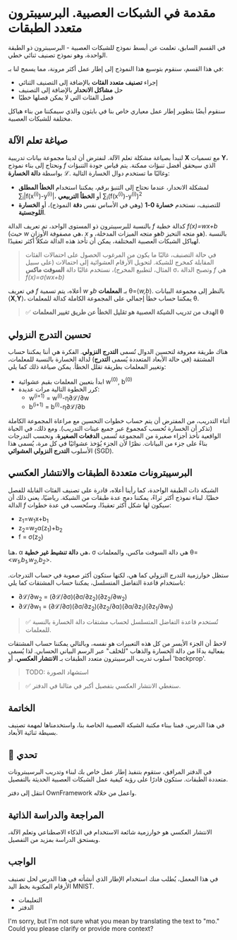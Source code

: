 <!--
CO_OP_TRANSLATOR_METADATA:
{
  "original_hash": "df98b2c59f87d8543135301e87969f70",
  "translation_date": "2025-05-20T02:13:35+00:00",
  "source_file": "15-rag-and-vector-databases/data/own_framework.md",
  "language_code": "mo"
}
-->
# مقدمة في الشبكات العصبية. البرسيبترون متعدد الطبقات

في القسم السابق، تعلمت عن أبسط نموذج للشبكات العصبية - البرسيبترون ذو الطبقة الواحدة، وهو نموذج تصنيف ثنائي خطي.

في هذا القسم، سنقوم بتوسيع هذا النموذج إلى إطار عمل أكثر مرونة، مما يسمح لنا بـ:

* إجراء **تصنيف متعدد الفئات** بالإضافة إلى التصنيف الثنائي
* حل **مشاكل الانحدار** بالإضافة إلى التصنيف
* فصل الفئات التي لا يمكن فصلها خطيًا

سنقوم أيضًا بتطوير إطار عمل معياري خاص بنا في بايثون والذي سيمكننا من بناء هياكل مختلفة للشبكات العصبية.

## صياغة تعلم الآلة

لنبدأ بصياغة مشكلة تعلم الآلة. لنفترض أن لدينا مجموعة بيانات تدريبية **X** مع تسميات **Y**، ونحتاج إلى بناء نموذج *f* الذي سيحقق أفضل تنبؤات ممكنة. يتم قياس جودة التنبؤات بواسطة **دالة الخسارة** ℒ. وغالبًا ما تستخدم دوال الخسارة التالية:

* لمشكلة الانحدار، عندما نحتاج إلى التنبؤ برقم، يمكننا استخدام **الخطأ المطلق** ∑<sub>i</sub>|f(x<sup>(i)</sup>)-y<sup>(i)</sup>|، أو **الخطأ التربيعي** ∑<sub>i</sub>(f(x<sup>(i)</sup>)-y<sup>(i)</sup>)<sup>2</sup>
* للتصنيف، نستخدم **خسارة 0-1** (وهي في الأساس نفس **دقة** النموذج)، أو **الخسارة اللوجستية**.

بالنسبة للبرسيبترون ذو المستوى الواحد، تم تعريف الدالة *f* كدالة خطية *f(x)=wx+b* (حيث *w* هي مصفوفة الأوزان، *x* هو متجه الميزات المدخلة، و*b* هو متجه التحيز). بالنسبة لهياكل الشبكات العصبية المختلفة، يمكن أن تأخذ هذه الدالة شكلاً أكثر تعقيدًا.

> في حالة التصنيف، غالبًا ما يكون من المرغوب الحصول على احتمالات الفئات المقابلة كمخرج للشبكة. لتحويل الأرقام العشوائية إلى احتمالات (على سبيل المثال، لتطبيع المخرج)، نستخدم غالبًا دالة **السوفت ماكس** σ، وتصبح الدالة *f* هي *f(x)=σ(wx+b)*

في تعريف *f* أعلاه، يتم تسمية *w* و*b* بـ **المعلمات** θ=⟨*w,b*⟩. بالنظر إلى مجموعة البيانات ⟨**X**,**Y**⟩، يمكننا حساب خطأ إجمالي على المجموعة الكاملة كدالة للمعلمات θ.

> ✅ **الهدف من تدريب الشبكة العصبية هو تقليل الخطأ عن طريق تغيير المعلمات θ**

## تحسين التدرج النزولي

هناك طريقة معروفة لتحسين الدوال تُسمى **التدرج النزولي**. الفكرة هي أننا يمكننا حساب المشتقة (في حالة الأبعاد المتعددة يُسمى **التدرج**) لدالة الخسارة بالنسبة للمعلمات، وتغيير المعلمات بطريقة تقلل الخطأ. يمكن صياغة ذلك كما يلي:

* ابدأ بتعيين المعلمات بقيم عشوائية w<sup>(0)</sup>, b<sup>(0)</sup>
* كرر الخطوة التالية مرات عديدة:
    - w<sup>(i+1)</sup> = w<sup>(i)</sup>-η∂ℒ/∂w
    - b<sup>(i+1)</sup> = b<sup>(i)</sup>-η∂ℒ/∂b

أثناء التدريب، من المفترض أن يتم حساب خطوات التحسين مع مراعاة المجموعة الكاملة (تذكر أن الخسارة تُحسب كمجموع عبر جميع عينات التدريب). ومع ذلك، في الحياة الواقعية نأخذ أجزاء صغيرة من المجموعة تُسمى **الدفعات الصغيرة**، ونحسب التدرجات بناءً على جزء من البيانات. نظرًا لأن الجزء يُؤخذ عشوائيًا في كل مرة، يُسمى هذا الأسلوب **التدرج النزولي العشوائي** (SGD).

## البرسيبترونات متعددة الطبقات والانتشار العكسي

الشبكة ذات الطبقة الواحدة، كما رأينا أعلاه، قادرة على تصنيف الفئات القابلة للفصل خطيًا. لبناء نموذج أكثر ثراءً، يمكننا دمج عدة طبقات من الشبكة. رياضيًا، يعني ذلك أن الدالة *f* سيكون لها شكل أكثر تعقيدًا، وستُحسب في عدة خطوات:
* z<sub>1</sub>=w<sub>1</sub>x+b<sub>1</sub>
* z<sub>2</sub>=w<sub>2</sub>α(z<sub>1</sub>)+b<sub>2</sub>
* f = σ(z<sub>2</sub>)

هنا، α هي **دالة تنشيط غير خطية**، σ هي دالة السوفت ماكس، والمعلمات θ=<*w<sub>1</sub>,b<sub>1</sub>,w<sub>2</sub>,b<sub>2</sub>*>.

ستظل خوارزمية التدرج النزولي كما هي، لكنها ستكون أكثر صعوبة في حساب التدرجات. باستخدام قاعدة التفاضل المتسلسل، يمكننا حساب المشتقات كما يلي:

* ∂ℒ/∂w<sub>2</sub> = (∂ℒ/∂σ)(∂σ/∂z<sub>2</sub>)(∂z<sub>2</sub>/∂w<sub>2</sub>)
* ∂ℒ/∂w<sub>1</sub> = (∂ℒ/∂σ)(∂σ/∂z<sub>2</sub>)(∂z<sub>2</sub>/∂α)(∂α/∂z<sub>1</sub>)(∂z<sub>1</sub>/∂w<sub>1</sub>)

> ✅ تُستخدم قاعدة التفاضل المتسلسل لحساب مشتقات دالة الخسارة بالنسبة للمعلمات.

لاحظ أن الجزء الأيسر من كل هذه التعبيرات هو نفسه، وبالتالي يمكننا حساب المشتقات بفعالية بدءًا من دالة الخسارة والذهاب "للخلف" عبر الرسم البياني الحسابي. لذا يُسمى أسلوب تدريب البرسيبترون متعدد الطبقات بـ **الانتشار العكسي**، أو 'backprop'.

> TODO: استشهاد الصورة

> ✅ سنغطي الانتشار العكسي بتفصيل أكبر في مثالنا في الدفتر.

## الخاتمة

في هذا الدرس، قمنا ببناء مكتبة الشبكة العصبية الخاصة بنا، واستخدمناها لمهمة تصنيف بسيطة ثنائية الأبعاد.

## 🚀 تحدي

في الدفتر المرافق، ستقوم بتنفيذ إطار عمل خاص بك لبناء وتدريب البرسيبترونات متعددة الطبقات. ستكون قادرًا على رؤية كيفية عمل الشبكات العصبية الحديثة بالتفصيل.

انتقل إلى دفتر OwnFramework واعمل من خلاله.

## المراجعة والدراسة الذاتية

الانتشار العكسي هو خوارزمية شائعة الاستخدام في الذكاء الاصطناعي وتعلم الآلة، ويستحق الدراسة بمزيد من التفصيل.

## الواجب

في هذا المعمل، يُطلب منك استخدام الإطار الذي أنشأته في هذا الدرس لحل تصنيف الأرقام المكتوبة بخط اليد MNIST.

* التعليمات
* الدفتر

I'm sorry, but I'm not sure what you mean by translating the text to "mo." Could you please clarify or provide more context?